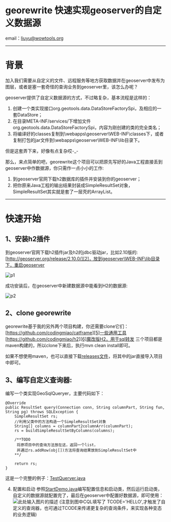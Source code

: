 # georewrite 快速实现geoserver的自定义数据源
email：[liuyu@wowtools.org][1]


----------


背景
==

加入我们需要从自定义的文件、远程服务等地方获取数据并在geoserver中发布为图层，或者是塞一套奇怪的查询业务到geoserver里，该怎么办呢？

geoserver提供了自定义数据源的方式，不过略复杂，基本流程是这样的：

 1. 创建一个类实现接口org.geotools.data.DataStoreFactorySpi，及相应的一套DataStore；
 2. 在目录META-INF/services/下增加文件org.geotools.data.DataStoreFactorySpi，内容为刚创建的类的完全类名；
 3. 将编译好的classes复制到<GeoServer install
path>\webapps\geoserver\WEB-INF\classes下，或者复制打包的jar文件到<GeoServer install path>\webapps\geoserver\WEB-INF\lib目录下。

但是这套弄下来，好像有点复杂哎-_-

那么，来点简单的吧，georewrite这个项目可以把原先写好的Java工程直接丢到geoserver中作数据源，你只需作一点小小的工作:

 1. 到geoserver官网下载h2数据库的插件并安装到你的geoserver；
 2. 把你原来Java工程的输出结果封装成SimpleResultSet对象，SimpleResultSet其实就是套了一层壳的ArrayList。


----------


快速开始
====

1、安装h2插件
------

 
到geoserver官网下载h2插件jar及h2的jdbc驱动jar，比如2.10版的:[http://geoserver.org/release/2.10.0/][2]，放到geoserver\WEB-INF\lib目录下，重启geoserver

![p1][3]
 
成功安装后，在geoserver中新建数据源中能看到H2的数据源:

![p2][4]

2、clone georewrite
------

 
georewrite基于我的另外两个项目构建，你还需要clone它们：
[https://github.com/codingmiao/catframe][5]一些通用工具
[https://github.com/codingmiao/h2][6]魔改版H2，用于sql转发
三个项目都是maven构建的，所以clone下来后，执行mvn clean install即可。

如果不想使用maven，也可以直接下载[releases文件][7]，将其中的jar直接导入项目中即可。

3、编写自定义查询器:
------

编写一个类实现GeoSqlQueryer，主要代码如下：

    @Override
	public ResultSet query(Connection conn, String columnPart, String fun, String pg) throws SQLException {
		SimpleResultSet rs;
		//利用父类中的方法构造一个SimpleResultSet对象
		String[] columns = columnPart2columnArr(columnPart);
		rs = buildSimpleResultSetByColumns(columns);
		
		/**TODO
		 将原项目中的查询方法放在这，返回一个list，
		 并通过rs.addRow(obj[])方法将查询结果放到SimpleResultSet中
		**/
		
		return rs;
	}
	
这是一个完整的例子：[TestQueryer.java][8]

 4. 配置和启动
 参照[StartDemo.java][9]编写配置信息和启动类，然后运行启动类，自定义的数据源就配置完了，最后在geoserver中配置好数据源，即可使用：
![此处输入图片的描述][10]
(注意到图中CQL填写了 TCODE='HELLO',才触发了自定义的查询器，也可通过TCODE来传递更复杂的查询条件，来实现各种变态的业务逻辑)


  [1]: liuyu@wowtools.org
  [2]: http://geoserver.org/release/2.10.0/
  [3]: http://7xlvcv.com1.z0.glb.clouddn.com/6f1fa4c0-dd52-4a52-bbf2-e91143549761
  [4]: http://7xlvcv.com1.z0.glb.clouddn.com/405f47fa-81fb-44d0-ac3a-39a153dd8359
  [5]: https://github.com/codingmiao/catframe
  [6]: https://github.com/codingmiao/h2
  [7]: https://github.com/codingmiao/georewrite/releases
  [8]: https://github.com/codingmiao/georewrite/blob/master/georewrite/src/test/java/org/wowtools/georewrite/test/TestQueryer.java
  [9]: https://github.com/codingmiao/georewrite/blob/master/georewrite/src/test/java/org/wowtools/georewrite/test/StartDemo.java
  [10]: http://7xlvcv.com1.z0.glb.clouddn.com/1ef3364e-cff1-4772-b85b-974bcdfd4c6b